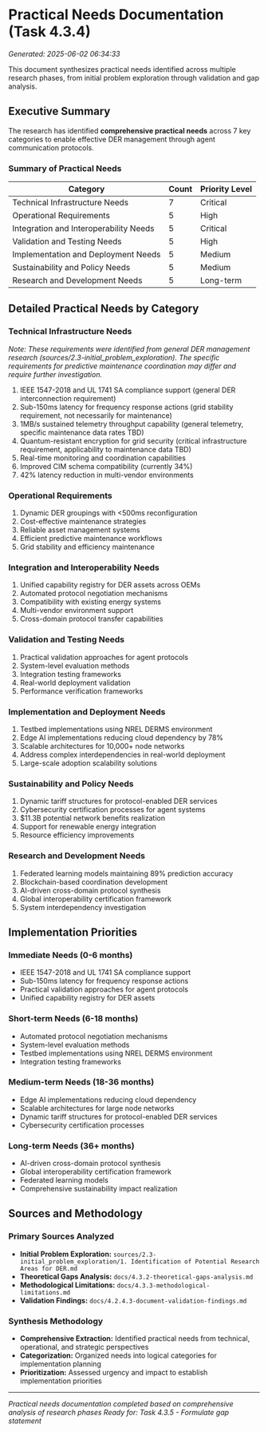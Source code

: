 # Practical Needs Documentation (Task 4.3.4)

*Generated: 2025-06-02 06:34:33*

This document synthesizes practical needs identified across multiple research phases, from initial problem exploration through validation and gap analysis.

## Executive Summary

The research has identified **comprehensive practical needs** across 7 key categories to enable effective DER management through agent communication protocols.

### Summary of Practical Needs

| Category | Count | Priority Level |
|----------|-------|----------------|
| Technical Infrastructure Needs | 7 | Critical |
| Operational Requirements | 5 | High |
| Integration and Interoperability Needs | 5 | Critical |
| Validation and Testing Needs | 5 | High |
| Implementation and Deployment Needs | 5 | Medium |
| Sustainability and Policy Needs | 5 | Medium |
| Research and Development Needs | 5 | Long-term |

## Detailed Practical Needs by Category

### Technical Infrastructure Needs
*Note: These requirements were identified from general DER management research (sources/2.3-initial_problem_exploration). The specific requirements for predictive maintenance coordination may differ and require further investigation.*

1. IEEE 1547-2018 and UL 1741 SA compliance support (general DER interconnection requirement)
2. Sub-150ms latency for frequency response actions (grid stability requirement, not necessarily for maintenance)
3. 1MB/s sustained telemetry throughput capability (general telemetry, specific maintenance data rates TBD)
4. Quantum-resistant encryption for grid security (critical infrastructure requirement, applicability to maintenance data TBD)
5. Real-time monitoring and coordination capabilities
6. Improved CIM schema compatibility (currently 34%)
7. 42% latency reduction in multi-vendor environments

### Operational Requirements
1. Dynamic DER groupings with <500ms reconfiguration
2. Cost-effective maintenance strategies
3. Reliable asset management systems
4. Efficient predictive maintenance workflows
5. Grid stability and efficiency maintenance

### Integration and Interoperability Needs
1. Unified capability registry for DER assets across OEMs
2. Automated protocol negotiation mechanisms
3. Compatibility with existing energy systems
4. Multi-vendor environment support
5. Cross-domain protocol transfer capabilities

### Validation and Testing Needs
1. Practical validation approaches for agent protocols
2. System-level evaluation methods
3. Integration testing frameworks
4. Real-world deployment validation
5. Performance verification frameworks

### Implementation and Deployment Needs
1. Testbed implementations using NREL DERMS environment
2. Edge AI implementations reducing cloud dependency by 78%
3. Scalable architectures for 10,000+ node networks
4. Address complex interdependencies in real-world deployment
5. Large-scale adoption scalability solutions

### Sustainability and Policy Needs
1. Dynamic tariff structures for protocol-enabled DER services
2. Cybersecurity certification processes for agent systems
3. $11.3B potential network benefits realization
4. Support for renewable energy integration
5. Resource efficiency improvements

### Research and Development Needs
1. Federated learning models maintaining 89% prediction accuracy
2. Blockchain-based coordination development
3. AI-driven cross-domain protocol synthesis
4. Global interoperability certification framework
5. System interdependency investigation

## Implementation Priorities

### Immediate Needs (0-6 months)
- IEEE 1547-2018 and UL 1741 SA compliance support
- Sub-150ms latency for frequency response actions
- Practical validation approaches for agent protocols
- Unified capability registry for DER assets

### Short-term Needs (6-18 months)
- Automated protocol negotiation mechanisms
- System-level evaluation methods
- Testbed implementations using NREL DERMS environment
- Integration testing frameworks

### Medium-term Needs (18-36 months)
- Edge AI implementations reducing cloud dependency
- Scalable architectures for large node networks
- Dynamic tariff structures for protocol-enabled DER services
- Cybersecurity certification processes

### Long-term Needs (36+ months)
- AI-driven cross-domain protocol synthesis
- Global interoperability certification framework
- Federated learning models
- Comprehensive sustainability impact realization

## Sources and Methodology

### Primary Sources Analyzed
- **Initial Problem Exploration:** `sources/2.3-initial_problem_exploration/1. Identification of Potential Research Areas for DER.md`
- **Theoretical Gaps Analysis:** `docs/4.3.2-theoretical-gaps-analysis.md`
- **Methodological Limitations:** `docs/4.3.3-methodological-limitations.md`
- **Validation Findings:** `docs/4.2.4.3-document-validation-findings.md`

### Synthesis Methodology
- **Comprehensive Extraction:** Identified practical needs from technical, operational, and strategic perspectives
- **Categorization:** Organized needs into logical categories for implementation planning
- **Prioritization:** Assessed urgency and impact to establish implementation priorities

---

*Practical needs documentation completed based on comprehensive analysis of research phases*
*Ready for: Task 4.3.5 - Formulate gap statement*
